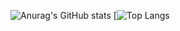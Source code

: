 ![Anurag's GitHub stats](https://github-readme-stats.vercel.app/api/top-langs/?username=rochmad7&show_icons=true&theme=radical)
[![Top Langs](https://github-readme-stats.vercel.app/api?username=rochmad7&show_icons=true&theme=radical)


<!--
**rochmad7/rochmad7** is a ✨ _special_ ✨ repository because its `README.md` (this file) appears on your GitHub profile.

Here are some ideas to get you started:

- 🔭 I’m currently working on ...
- 🌱 I’m currently learning ...
- 👯 I’m looking to collaborate on ...
- 🤔 I’m looking for help with ...
- 💬 Ask me about ...
- 📫 How to reach me: ...
- 😄 Pronouns: ...
- ⚡ Fun fact: ...
-->
